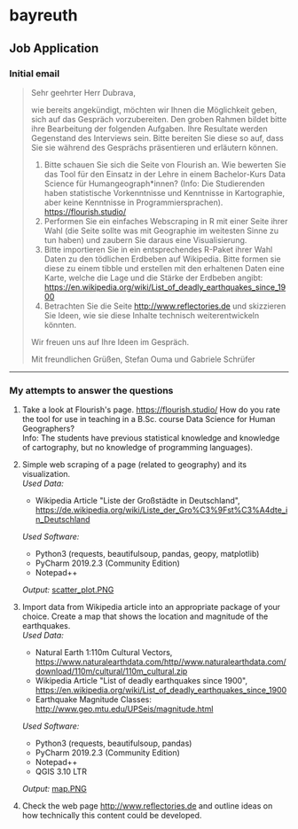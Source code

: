# bayreuth
## Job Application

### Initial email
> Sehr geehrter Herr Dubrava,
> 
> wie bereits angekündigt, möchten wir Ihnen die Möglichkeit geben, sich auf das Gespräch vorzubereiten. Den groben Rahmen bildet bitte ihre Bearbeitung der folgenden Aufgaben. Ihre Resultate werden Gegenstand des Interviews sein. Bitte bereiten Sie diese so auf, dass Sie sie während des Gesprächs präsentieren und erläutern können. 
> 
> 1. Bitte schauen Sie sich die Seite von Flourish an. Wie bewerten Sie das Tool für den Einsatz in der Lehre in einem Bachelor-Kurs Data Science für Humangeograph*innen? (Info: Die Studierenden haben statistische Vorkenntnisse und Kenntnisse in Kartographie, aber keine Kenntnisse in Programmiersprachen). https://flourish.studio/
> 2. Performen Sie ein einfaches Webscraping in R mit einer Seite ihrer Wahl (die Seite sollte was mit Geographie im weitesten Sinne zu tun haben) und zaubern Sie daraus eine Visualisierung. 
> 3. Bitte importieren Sie in ein entsprechendes R-Paket ihrer Wahl Daten zu den tödlichen Erdbeben auf Wikipedia. Bitte formen sie diese zu einem tibble und erstellen mit den erhaltenen Daten eine Karte, welche die Lage und die Stärke der Erdbeben angibt: https://en.wikipedia.org/wiki/List_of_deadly_earthquakes_since_1900 
> 4. Betrachten Sie die Seite http://www.reflectories.de und skizzieren Sie Ideen, wie sie diese Inhalte technisch weiterentwickeln könnten. 
> 
> Wir freuen uns auf Ihre Ideen im Gespräch.
> 
> Mit freundlichen Grüßen,
> Stefan Ouma und Gabriele Schrüfer

----

### My attempts to answer the questions
1. Take a look at Flourish's page. https://flourish.studio/ How do you rate the tool for use in teaching in a B.Sc. course Data Science for Human Geographers?</br>
   Info: The students have previous statistical knowledge and knowledge of cartography, but no knowledge of programming languages).</br>

2. Simple web scraping of a page (related to geography) and its visualization.</br>
   *Used Data:*
     - Wikipedia Article "Liste der Großstädte in Deutschland",</br>https://de.wikipedia.org/wiki/Liste_der_Gro%C3%9Fst%C3%A4dte_in_Deutschland

   *Used Software:*
     - Python3 (requests, beautifulsoup, pandas, geopy, matplotlib)
	 - PyCharm 2019.2.3 (Community Edition)
	 - Notepad++
   
   *Output:* [scatter_plot.PNG](https://imgur.com/a/WC15HNv)
   
3. Import data from Wikipedia article into an appropriate package of your choice. Create a map that shows the location and magnitude of the earthquakes.</br>
   *Used Data:*
     - Natural Earth 1:110m Cultural Vectors,</br>https://www.naturalearthdata.com/http//www.naturalearthdata.com/download/110m/cultural/110m_cultural.zip
     - Wikipedia Article "List of deadly earthquakes since 1900",</br>https://en.wikipedia.org/wiki/List_of_deadly_earthquakes_since_1900
	 - Earthquake Magnitude Classes: http://www.geo.mtu.edu/UPSeis/magnitude.html

   *Used Software:*
     - Python3 (requests, beautifulsoup, pandas)
	 - PyCharm 2019.2.3 (Community Edition)
	 - Notepad++
	 - QGIS 3.10 LTR
   
   *Output:* [map.PNG](https://imgur.com/a/lTmBBo5)

4. Check the web page http://www.reflectories.de and outline ideas on how technically this content could be developed.</br>